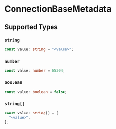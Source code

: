 # ConnectionBaseMetadata


## Supported Types

### `string`

```typescript
const value: string = "<value>";
```

### `number`

```typescript
const value: number = 65304;
```

### `boolean`

```typescript
const value: boolean = false;
```

### `string[]`

```typescript
const value: string[] = [
  "<value>",
];
```

